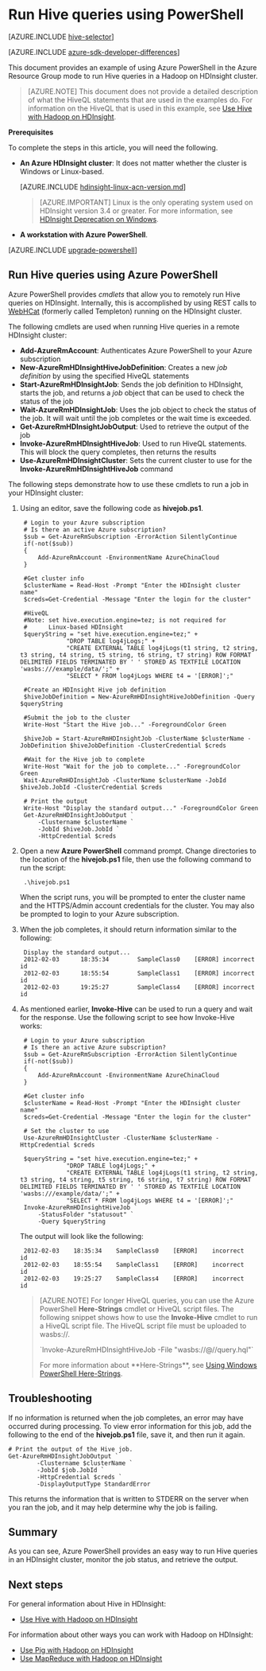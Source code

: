 <properties
    pageTitle="Use Hadoop Hive with PowerShell in HDInsight | Azure"
    description="Use PowerShell to run Hive queries in Hadoop on HDInsight."
    services="hdinsight"
    documentationcenter=""
    author="Blackmist"
    manager="jhubbard"
    editor="cgronlun"
    tags="azure-portal" />
<tags
    ms.assetid="cb795b7c-bcd0-497a-a7f0-8ed18ef49195"
    ms.service="hdinsight"
    ms.devlang="na"
    ms.topic="article"
    ms.tgt_pltfrm="na"
    ms.workload="big-data"
    ms.date="01/19/2017"
    wacn.date=""
    ms.author="larryfr" />

# Run Hive queries using PowerShell
[AZURE.INCLUDE [hive-selector](../../includes/hdinsight-selector-use-hive.md)]

[AZURE.INCLUDE [azure-sdk-developer-differences](../../includes/azure-sdk-developer-differences.md)]

This document provides an example of using Azure PowerShell in the Azure Resource Group mode to run Hive queries in a Hadoop on HDInsight cluster.

> [AZURE.NOTE]
> This document does not provide a detailed description of what the HiveQL statements that are used in the examples do. For information on the HiveQL that is used in this example, see [Use Hive with Hadoop on HDInsight](/documentation/articles/hdinsight-use-hive/).

<a id="prereq"></a>
**Prerequisites**

To complete the steps in this article, you will need the following.

* **An Azure HDInsight cluster**: It does not matter whether the cluster is Windows or Linux-based.

    [AZURE.INCLUDE [hdinsight-linux-acn-version.md](../../includes/hdinsight-linux-acn-version.md)]

    > [AZURE.IMPORTANT]
    > Linux is the only operating system used on HDInsight version 3.4 or greater. For more information, see [HDInsight Deprecation on Windows](/documentation/articles/hdinsight-component-versioning/#hdi-version-32-and-33-nearing-deprecation-date).

* **A workstation with Azure PowerShell**.
  
[AZURE.INCLUDE [upgrade-powershell](../../includes/hdinsight-use-latest-powershell.md)]

## <a id="powershell"></a> Run Hive queries using Azure PowerShell

Azure PowerShell provides *cmdlets* that allow you to remotely run Hive queries on HDInsight. Internally, this is accomplished by using REST calls to [WebHCat](https://cwiki.apache.org/confluence/display/Hive/WebHCat) (formerly called Templeton) running on the HDInsight cluster.

The following cmdlets are used when running Hive queries in a remote HDInsight cluster:

* **Add-AzureRmAccount**: Authenticates Azure PowerShell to your Azure subscription
* **New-AzureRmHDInsightHiveJobDefinition**: Creates a new *job definition* by using the specified HiveQL statements
* **Start-AzureRmHDInsightJob**: Sends the job definition to HDInsight, starts the job, and returns a *job* object that can be used to check the status of the job
* **Wait-AzureRmHDInsightJob**: Uses the job object to check the status of the job. It will wait until the job completes or the wait time is exceeded.
* **Get-AzureRmHDInsightJobOutput**: Used to retrieve the output of the job
* **Invoke-AzureRmHDInsightHiveJob**: Used to run HiveQL statements. This will block the query completes, then returns the results
* **Use-AzureRmHDInsightCluster**: Sets the current cluster to use for the **Invoke-AzureRmHDInsightHiveJob** command

The following steps demonstrate how to use these cmdlets to run a job in your HDInsight cluster:

1. Using an editor, save the following code as **hivejob.ps1**.

        # Login to your Azure subscription
        # Is there an active Azure subscription?
        $sub = Get-AzureRmSubscription -ErrorAction SilentlyContinue
        if(-not($sub))
        {
            Add-AzureRmAccount -EnvironmentName AzureChinaCloud
        }
    
        #Get cluster info
        $clusterName = Read-Host -Prompt "Enter the HDInsight cluster name"
        $creds=Get-Credential -Message "Enter the login for the cluster"

        #HiveQL
        #Note: set hive.execution.engine=tez; is not required for
        #      Linux-based HDInsight
        $queryString = "set hive.execution.engine=tez;" +
                    "DROP TABLE log4jLogs;" +
                    "CREATE EXTERNAL TABLE log4jLogs(t1 string, t2 string, t3 string, t4 string, t5 string, t6 string, t7 string) ROW FORMAT DELIMITED FIELDS TERMINATED BY ' ' STORED AS TEXTFILE LOCATION 'wasbs:///example/data/';" +
                    "SELECT * FROM log4jLogs WHERE t4 = '[ERROR]';"

        #Create an HDInsight Hive job definition
        $hiveJobDefinition = New-AzureRmHDInsightHiveJobDefinition -Query $queryString 

        #Submit the job to the cluster
        Write-Host "Start the Hive job..." -ForegroundColor Green

        $hiveJob = Start-AzureRmHDInsightJob -ClusterName $clusterName -JobDefinition $hiveJobDefinition -ClusterCredential $creds

        #Wait for the Hive job to complete
        Write-Host "Wait for the job to complete..." -ForegroundColor Green
        Wait-AzureRmHDInsightJob -ClusterName $clusterName -JobId $hiveJob.JobId -ClusterCredential $creds

        # Print the output
        Write-Host "Display the standard output..." -ForegroundColor Green
        Get-AzureRmHDInsightJobOutput `
            -Clustername $clusterName `
            -JobId $hiveJob.JobId `
            -HttpCredential $creds

2. Open a new **Azure PowerShell** command prompt. Change directories to the location of the **hivejob.ps1** file, then use the following command to run the script:
   
        .\hivejob.ps1
   
    When the script runs, you will be prompted to enter the cluster name and the HTTPS/Admin account credentials for the cluster. You may also be prompted to login to your Azure subscription.

3. When the job completes, it should return information similar to the following:
   
        Display the standard output...
        2012-02-03      18:35:34        SampleClass0    [ERROR] incorrect       id
        2012-02-03      18:55:54        SampleClass1    [ERROR] incorrect       id
        2012-02-03      19:25:27        SampleClass4    [ERROR] incorrect       id

4. As mentioned earlier, **Invoke-Hive** can be used to run a query and wait for the response. Use the following script to see how Invoke-Hive works:

        # Login to your Azure subscription
        # Is there an active Azure subscription?
        $sub = Get-AzureRmSubscription -ErrorAction SilentlyContinue
        if(-not($sub))
        {
            Add-AzureRmAccount -EnvironmentName AzureChinaCloud
        }

        #Get cluster info
        $clusterName = Read-Host -Prompt "Enter the HDInsight cluster name"
        $creds=Get-Credential -Message "Enter the login for the cluster"

        # Set the cluster to use
        Use-AzureRmHDInsightCluster -ClusterName $clusterName -HttpCredential $creds
    
        $queryString = "set hive.execution.engine=tez;" +
                    "DROP TABLE log4jLogs;" +
                    "CREATE EXTERNAL TABLE log4jLogs(t1 string, t2 string, t3 string, t4 string, t5 string, t6 string, t7 string) ROW FORMAT DELIMITED FIELDS TERMINATED BY ' ' STORED AS TEXTFILE LOCATION 'wasbs:///example/data/';" +
                    "SELECT * FROM log4jLogs WHERE t4 = '[ERROR]';"
        Invoke-AzureRmHDInsightHiveJob `
            -StatusFolder "statusout" `
            -Query $queryString

    The output will look like the following:
   
        2012-02-03    18:35:34    SampleClass0    [ERROR]    incorrect    id
        2012-02-03    18:55:54    SampleClass1    [ERROR]    incorrect    id
        2012-02-03    19:25:27    SampleClass4    [ERROR]    incorrect    id
   
    > [AZURE.NOTE]
    > For longer HiveQL queries, you can use the Azure PowerShell **Here-Strings** cmdlet or HiveQL script files. The following snippet shows how to use the **Invoke-Hive** cmdlet to run a HiveQL script file. The HiveQL script file must be uploaded to wasbs://.
    > <p>  
    > `Invoke-AzureRmHDInsightHiveJob -File "wasbs://<ContainerName>@<StorageAccountName>/<Path>/query.hql"`
    > <p>  
    > For more information about **Here-Strings**, see <a href="http://technet.microsoft.com/zh-cn/library/ee692792.aspx" target="_blank">Using Windows PowerShell Here-Strings</a>.

## <a id="troubleshooting"></a> Troubleshooting

If no information is returned when the job completes, an error may have occurred during processing. To view error information for this job, add the following to the end of the **hivejob.ps1** file, save it, and then run it again.

    # Print the output of the Hive job.
    Get-AzureRmHDInsightJobOutput `
            -Clustername $clusterName `
            -JobId $job.JobId `
            -HttpCredential $creds `
            -DisplayOutputType StandardError

This returns the information that is written to STDERR on the server when you ran the job, and it may help determine why the job is failing.

## <a id="summary"></a> Summary

As you can see, Azure PowerShell provides an easy way to run Hive queries in an HDInsight cluster, monitor the job status, and retrieve the output.

## <a id="nextsteps"></a> Next steps

For general information about Hive in HDInsight:

* [Use Hive with Hadoop on HDInsight](/documentation/articles/hdinsight-use-hive/)

For information about other ways you can work with Hadoop on HDInsight:

* [Use Pig with Hadoop on HDInsight](/documentation/articles/hdinsight-use-pig/)
* [Use MapReduce with Hadoop on HDInsight](/documentation/articles/hdinsight-use-mapreduce/)